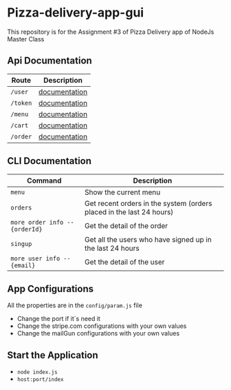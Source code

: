 # Pizza-delivery-app-gui
This repository is for the Assignment #3 of Pizza Delivery app of NodeJs Master Class
## Api Documentation
| Route | Description |
| --- | --- |
|`/user`| [documentation](documentation/User.md) |
|`/token`| [documentation](documentation/Token.md) |
|`/menu`| [documentation](documentation/Menu.md) |
|`/cart`| [documentation](documentation/Cart.md) |
|`/order`| [documentation](documentation/Order.md) |

## CLI Documentation
| Command | Description |
| --- | --- |
|`menu`| Show the current menu |
|`orders`| Get recent orders in the system (orders placed in the last 24 hours) |
|`more order info --{orderId}`| Get the detail of the order |
|`singup`| Get all the users who have signed up in the last 24 hours |
|`more user info --{email}`| Get the detail of the user |

## App Configurations
All the properties are in the `config/param.js` file
* Change the port if it´s need it
* Change the stripe.com configurations with your own values
* Change the mailGun configurations with your own values

## Start the Application
* `node index.js`
* `host:port/index`
